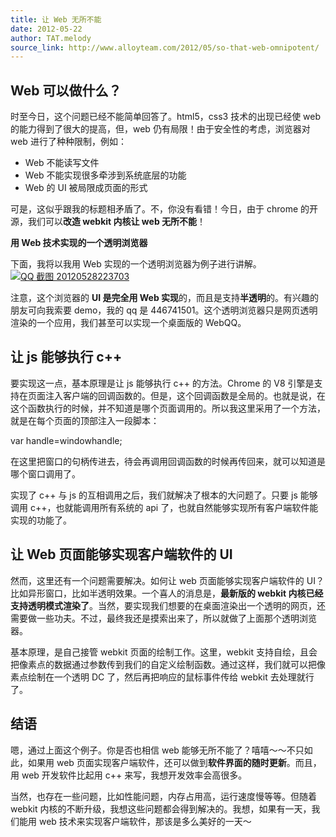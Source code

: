 ```yaml
---
title: 让 Web 无所不能
date: 2012-05-22
author: TAT.melody
source_link: http://www.alloyteam.com/2012/05/so-that-web-omnipotent/
---
```


## Web 可以做什么？

时至今日，这个问题已经不能简单回答了。html5，css3 技术的出现已经使 web 的能力得到了很大的提高，但，web 仍有局限！由于安全性的考虑，浏览器对 web 进行了种种限制，例如：

-   Web 不能读写文件
-   Web 不能实现很多牵涉到系统底层的功能
-   Web 的 UI 被局限成页面的形式

可是，这似乎跟我的标题相矛盾了。不，你没有看错！今日，由于 chrome 的开源，我们可以**改造 webkit 内核让 web 无所不能**！

**用 Web 技术实现的一个透明浏览器**

下面，我将以我用 Web 实现的一个透明浏览器为例子进行讲解。[![](http://www.alloyteam.com/wp-content/uploads/2012/05/QQ截图20120528223703.png "QQ 截图 20120528223703")](http://www.alloyteam.com/wp-content/uploads/2012/05/QQ截图20120528223703.png)

注意，这个浏览器的 **UI 是完全用 Web 实现**的，而且是支持**半透明**的。有兴趣的朋友可向我索要 demo，我的 qq 是 446741501。这个透明浏览器只是网页透明渲染的一个应用，我们甚至可以实现一个桌面版的 WebQQ。

## 让 js 能够执行 c++

要实现这一点，基本原理是让 js 能够执行 c++ 的方法。Chrome 的 V8 引擎是支持在页面注入客户端的回调函数的。但是，这个回调函数是全局的。也就是说，在这个函数执行的时候，并不知道是哪个页面调用的。所以我这里采用了一个方法，就是在每个页面的顶部注入一段脚本：

var handle=windowhandle;

在这里把窗口的句柄传进去，待会再调用回调函数的时候再传回来，就可以知道是哪个窗口调用了。

实现了 c++ 与 js 的互相调用之后，我们就解决了根本的大问题了。只要 js 能够调用 c++，也就能调用所有系统的 api 了，也就自然能够实现所有客户端软件能实现的功能了。

## 让 Web 页面能够实现客户端软件的 UI

然而，这里还有一个问题需要解决。如何让 web 页面能够实现客户端软件的 UI？比如异形窗口，比如半透明效果。一个喜人的消息是，**最新版的 webkit 内核已经支持透明模式渲染了**。当然，要实现我们想要的在桌面渲染出一个透明的网页，还需要做一些功夫。不过，最终我还是摸索出来了，所以就做了上面那个透明浏览器。

基本原理，是自己接管 webkit 页面的绘制工作。这里，webkit 支持自绘，且会把像素点的数据通过参数传到我们的自定义绘制函数。通过这样，我们就可以把像素点绘制在一个透明 DC 了，然后再把响应的鼠标事件传给 webkit 去处理就行了。

## 结语

嗯，通过上面这个例子。你是否也相信 web 能够无所不能了？嘻嘻～～不只如此，如果用 web 页面实现客户端软件，还可以做到**软件界面的随时更新**。而且，用 web 开发软件比起用 c++ 来写，我想开发效率会高很多。

当然，也存在一些问题，比如性能问题，内存占用高，运行速度慢等等。但随着 webkit 内核的不断升级，我想这些问题都会得到解决的。我想，如果有一天，我们能用 web 技术来实现客户端软件，那该是多么美好的一天～
